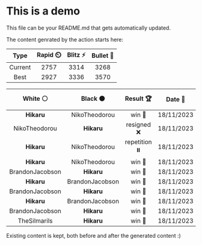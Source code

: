 # This is a demo

This file can be your README.md that gets automatically updated.

The content genrated by the action starts here:

<!--START_SECTION:chessStats-->
<!-- Automatically generated with https://github.com/Balastrong/chess-stats-action -->

| Type | Rapid ⏲️ | Blitz ⚡ | Bullet 🔫 |
|:---:|:---:|:---:|:---:|
| Current | 2757 | 3314 | 3268 |
| Best | 2927 | 3336 | 3570 |

| White ⚪ | Black ⚫ | Result 🏆 | Date 📅 | Position 🗺️ | Type 🕕 |
|:---:|:---:|:---:|:---:|:---:|:---:|
| **Hikaru** | NikoTheodorou | win 🥇 | 18/11/2023 | <a href="http://www.ee.unb.ca/cgi-bin/tervo/fen.pl?select=8/8/4k3/6K1/5PP1/8/8/7N w - -">Link</a> | Blitz |
| NikoTheodorou | **Hikaru** | resigned ❌ | 18/11/2023 | <a href="http://www.ee.unb.ca/cgi-bin/tervo/fen.pl?select=8/1P1Pk3/8/p4B2/PP5p/4p1n1/8/6K1 b - -">Link</a> | Blitz |
| **Hikaru** | NikoTheodorou | repetition ⏸️ | 18/11/2023 | <a href="http://www.ee.unb.ca/cgi-bin/tervo/fen.pl?select=8/7p/2b5/4k1p1/8/4KBp1/P5P1/8 b - -">Link</a> | Blitz |
| **Hikaru** | NikoTheodorou | win 🥇 | 18/11/2023 | <a href="http://www.ee.unb.ca/cgi-bin/tervo/fen.pl?select=5Q2/1k2b1K1/4R2p/3P4/6P1/8/8/8 b - -">Link</a> | Blitz |
| BrandonJacobson | **Hikaru** | win 🥇 | 18/11/2023 | <a href="http://www.ee.unb.ca/cgi-bin/tervo/fen.pl?select=4q2k/6bp/3pB1p1/3P4/2n5/2r1B1P1/2Q4P/5RK1 w - -">Link</a> | Blitz |
| **Hikaru** | BrandonJacobson | win 🥇 | 18/11/2023 | <a href="http://www.ee.unb.ca/cgi-bin/tervo/fen.pl?select=5k2/P1R5/5b1p/8/2N3p1/2P5/r6r/1K3R2 b - -">Link</a> | Blitz |
| BrandonJacobson | **Hikaru** | win 🥇 | 18/11/2023 | <a href="http://www.ee.unb.ca/cgi-bin/tervo/fen.pl?select=8/1Rn5/p1r2kp1/2n2p2/R1P4p/7P/6PK/8 w - -">Link</a> | Blitz |
| **Hikaru** | BrandonJacobson | win 🥇 | 18/11/2023 | <a href="http://www.ee.unb.ca/cgi-bin/tervo/fen.pl?select=1r3rk1/R1R2p2/4pQp1/3p3p/6qP/1P2P1P1/P4P1K/8 b - -">Link</a> | Blitz |
| BrandonJacobson | **Hikaru** | win 🥇 | 18/11/2023 | <a href="http://www.ee.unb.ca/cgi-bin/tervo/fen.pl?select=8/8/8/8/B2k4/2bp4/4p3/5K2 w - -">Link</a> | Blitz |
| TheSilmarils | **Hikaru** | win 🥇 | 18/11/2023 | <a href="http://www.ee.unb.ca/cgi-bin/tervo/fen.pl?select=5b1k/1R5p/p4p2/1p5p/1Pn2P1P/P4B2/5PPK/q7 w - -">Link</a> | Bullet |

<!--END_SECTION:chessStats-->

Existing content is kept, both before and after the generated content :)
